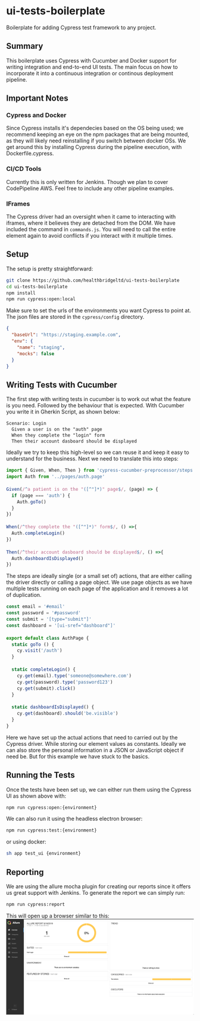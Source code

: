 # ui-tests-boilerplate
Boilerplate for adding Cypress test framework to any project.

## Summary
This boilerplate uses Cypress with Cucumber and Docker support for writing integration and end-to-end UI tests. The main focus on how to incorporate it into a continuous integration or continous deployment pipeline.

## Important Notes
### Cypress and Docker
Since Cypress installs it's dependecies based on the OS being used; we recommend keeping an eye on the npm packages that are being mounted, as they will likely need reinstalling if you switch between docker OSs. We get around this by installing Cypress during the pipeline execution, with Dockerfile.cypress.

### CI/CD Tools
Currently this is only written for Jenkins. Though we plan to cover CodePipeline AWS. Feel free to include any other pipeline examples.

### IFrames
The Cypress driver had an oversight when it came to interacting with iframes, where it believes they are detached from the DOM. We have included the command in `commands.js`. You will need to call the entire element again to avoid conflicts if you interact with it multiple times.

## Setup
The setup is pretty straightforward:
```bash
git clone https://github.com/healthbridgeltd/ui-tests-boilerplate
cd ui-tests-boilerplate
npm install
npm run cypress:open:local
```
Make sure to set the urls of the environments you want Cypress to point at. The json files are stored in the `cypress/config` directory.

```json
{
  "baseUrl": "https://staging.example.com",
  "env": {
    "name": "staging",
    "mocks": false
  }
}
```
## Writing Tests with Cucumber
The first step with writing tests in cucumber is to work out what the feature is you need. Followed by the behaviour that is expected. With Cucumber you write it in Gherkin Script, as shown below:
```gherkin
Scenario: Login
  Given a user is on the "auth" page 
  When they complete the "login" form
  Then their account dasboard should be displayed
```
Ideally we try to keep this high-level so we can reuse it and keep it easy to understand for the business.
Next we need to translate this into steps:
```javascript
import { Given, When, Then } from 'cypress-cucumber-preprocessor/steps'
import Auth from '../pages/auth.page'

Given(/^a patient is on the "([^"]*)" page$/, (page) => {
  if (page === 'auth') {
    Auth.goTo()
  }
})

When(/^they complete the "([^"]*)" form$/, () =>{
  Auth.completeLogin()
})

Then(/^their account dasboard should be displayed$/, () =>{
  Auth.dashboardIsDisplayed()
})
```
The steps are ideally single (or a small set of) actions, that are either calling the driver directly or calling a page object. We use page objects as we have multiple tests running on each page of the application and it removes a lot of duplication.
```javascript
const email = '#email'
const password = '#password'
const submit = '[type="submit"]'
const dashboard = '[ui-sref="dashboard"]'

export default class AuthPage {
  static goTo () {
    cy.visit('/auth')
  }

  static completeLogin() {
    cy.get(email).type('someone@somewhere.com')
    cy.get(password).type('password123')
    cy.get(submit).click()
  }

  static dashboardIsDisplayed() {
    cy.get(dashboard).should('be.visible')
  }
}
```
Here we have set up the actual actions that need to carried out by the Cypress driver. While storing our element values as constants. Ideally we can also store the personal information in a JSON or JavaScript object if need be. But for this example we have stuck to the basics.
## Running the Tests
Once the tests have been set up, we can either run them using the Cypress UI as shown above with: 
```bash
npm run cypress:open:{environment}
```
We can also run it using the headless electron browser:
```bash
npm run cypress:test:{environment}
```
or using docker: 
```bash
sh app test_ui {environment}
```
## Reporting
We are using the allure mocha plugin for creating our reports since it offers us great support with Jenkins. To generate the report we can simply run:
```bash
npm run cypress:report
```
This will open up a browser similar to this:
![Allure](docs/allure.png)
